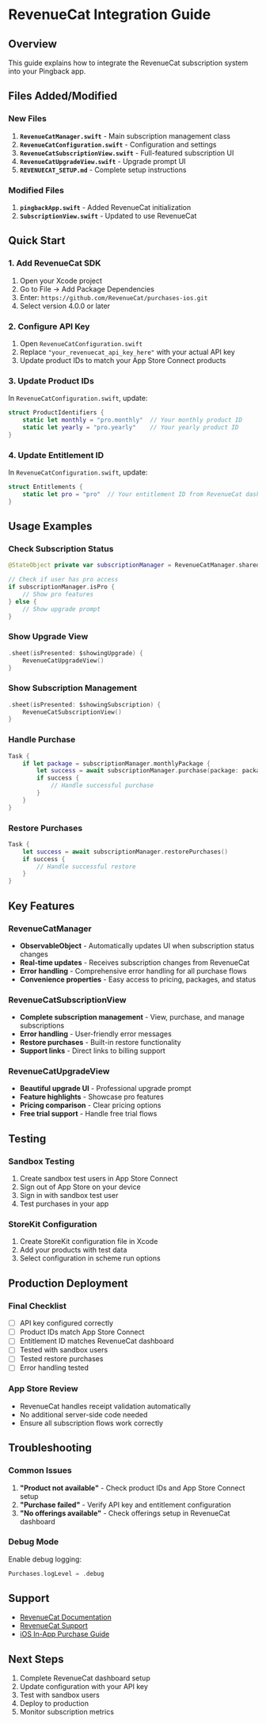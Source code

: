 # RevenueCat Integration Guide

## Overview
This guide explains how to integrate the RevenueCat subscription system into your Pingback app.

## Files Added/Modified

### New Files
1. **`RevenueCatManager.swift`** - Main subscription management class
2. **`RevenueCatConfiguration.swift`** - Configuration and settings
3. **`RevenueCatSubscriptionView.swift`** - Full-featured subscription UI
4. **`RevenueCatUpgradeView.swift`** - Upgrade prompt UI
5. **`REVENUECAT_SETUP.md`** - Complete setup instructions

### Modified Files
1. **`pingbackApp.swift`** - Added RevenueCat initialization
2. **`SubscriptionView.swift`** - Updated to use RevenueCat

## Quick Start

### 1. Add RevenueCat SDK
1. Open your Xcode project
2. Go to File → Add Package Dependencies
3. Enter: `https://github.com/RevenueCat/purchases-ios.git`
4. Select version 4.0.0 or later

### 2. Configure API Key
1. Open `RevenueCatConfiguration.swift`
2. Replace `"your_revenuecat_api_key_here"` with your actual API key
3. Update product IDs to match your App Store Connect products

### 3. Update Product IDs
In `RevenueCatConfiguration.swift`, update:
```swift
struct ProductIdentifiers {
    static let monthly = "pro.monthly"  // Your monthly product ID
    static let yearly = "pro.yearly"    // Your yearly product ID
}
```

### 4. Update Entitlement ID
In `RevenueCatConfiguration.swift`, update:
```swift
struct Entitlements {
    static let pro = "pro"  // Your entitlement ID from RevenueCat dashboard
}
```

## Usage Examples

### Check Subscription Status
```swift
@StateObject private var subscriptionManager = RevenueCatManager.shared

// Check if user has pro access
if subscriptionManager.isPro {
    // Show pro features
} else {
    // Show upgrade prompt
}
```

### Show Upgrade View
```swift
.sheet(isPresented: $showingUpgrade) {
    RevenueCatUpgradeView()
}
```

### Show Subscription Management
```swift
.sheet(isPresented: $showingSubscription) {
    RevenueCatSubscriptionView()
}
```

### Handle Purchase
```swift
Task {
    if let package = subscriptionManager.monthlyPackage {
        let success = await subscriptionManager.purchase(package: package)
        if success {
            // Handle successful purchase
        }
    }
}
```

### Restore Purchases
```swift
Task {
    let success = await subscriptionManager.restorePurchases()
    if success {
        // Handle successful restore
    }
}
```

## Key Features

### RevenueCatManager
- **ObservableObject** - Automatically updates UI when subscription status changes
- **Real-time updates** - Receives subscription changes from RevenueCat
- **Error handling** - Comprehensive error handling for all purchase flows
- **Convenience properties** - Easy access to pricing, packages, and status

### RevenueCatSubscriptionView
- **Complete subscription management** - View, purchase, and manage subscriptions
- **Error handling** - User-friendly error messages
- **Restore purchases** - Built-in restore functionality
- **Support links** - Direct links to billing support

### RevenueCatUpgradeView
- **Beautiful upgrade UI** - Professional upgrade prompt
- **Feature highlights** - Showcase pro features
- **Pricing comparison** - Clear pricing options
- **Free trial support** - Handle free trial flows

## Testing

### Sandbox Testing
1. Create sandbox test users in App Store Connect
2. Sign out of App Store on your device
3. Sign in with sandbox test user
4. Test purchases in your app

### StoreKit Configuration
1. Create StoreKit configuration file in Xcode
2. Add your products with test data
3. Select configuration in scheme run options

## Production Deployment

### Final Checklist
- [ ] API key configured correctly
- [ ] Product IDs match App Store Connect
- [ ] Entitlement ID matches RevenueCat dashboard
- [ ] Tested with sandbox users
- [ ] Tested restore purchases
- [ ] Error handling tested

### App Store Review
- RevenueCat handles receipt validation automatically
- No additional server-side code needed
- Ensure all subscription flows work correctly

## Troubleshooting

### Common Issues
1. **"Product not available"** - Check product IDs and App Store Connect setup
2. **"Purchase failed"** - Verify API key and entitlement configuration
3. **"No offerings available"** - Check offerings setup in RevenueCat dashboard

### Debug Mode
Enable debug logging:
```swift
Purchases.logLevel = .debug
```

## Support
- [RevenueCat Documentation](https://docs.revenuecat.com)
- [RevenueCat Support](https://support.revenuecat.com)
- [iOS In-App Purchase Guide](https://developer.apple.com/in-app-purchase/)

## Next Steps
1. Complete RevenueCat dashboard setup
2. Update configuration with your API key
3. Test with sandbox users
4. Deploy to production
5. Monitor subscription metrics
